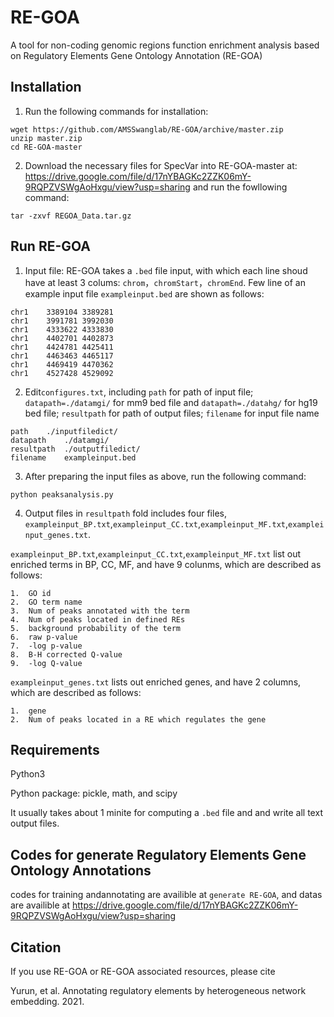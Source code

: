 # RE-GOA
A tool for non-coding genomic regions function enrichment analysis based on  Regulatory Elements Gene Ontology  Annotation (RE-GOA)
## Installation
1. Run the following commands for installation:
```
wget https://github.com/AMSSwanglab/RE-GOA/archive/master.zip  
unzip master.zip
cd RE-GOA-master
```  
2. Download the necessary files for SpecVar into RE-GOA-master at: https://drive.google.com/file/d/17nYBAGKc2ZZK06mY-9RQPZVSWgAoHxgu/view?usp=sharing and run the fowllowing command:
```
tar -zxvf REGOA_Data.tar.gz
```  
## Run RE-GOA
1. Input file: RE-GOA takes a `.bed` file input, with which each line shoud have at least 3 colums: `chrom`，`chromStart`，`chromEnd`. Few line of an example input file `exampleinput.bed` are shown as follows:
```
chr1	3389104	3389281
chr1	3991781	3992030
chr1	4333622	4333830
chr1	4402701	4402873
chr1	4424781	4425411
chr1	4463463	4465117
chr1	4469419	4470362
chr1	4527428	4529092
```
2. Edit`configures.txt`, including `path` for path of input file; `datapath=./datamgi/` for mm9 bed file and `datapath=./datahg/` for hg19 bed file; `resultpath` for path of output files; `filename` for input file name
```
path	./inputfiledict/
datapath	./datamgi/
resultpath	./outputfiledict/
filename	exampleinput.bed
```
3. After preparing the input files as above, run the following command:
```
python peaksanalysis.py
```
4. Output files in `resultpath` fold includes four files, `exampleinput_BP.txt`,`exampleinput_CC.txt`,`exampleinput_MF.txt`,`exampleinput_genes.txt`. 

`exampleinput_BP.txt`,`exampleinput_CC.txt`,`exampleinput_MF.txt` list out enriched terms in BP, CC, MF, and have 9 colunms, which are described as follows:
```
1.  GO id
2.  GO term name
3.  Num of peaks annotated with the term
4.  Num of peaks located in defined REs
5.  background probability of the term
6.  raw p-value
7.  -log p-value
8.  B-H corrected Q-value
9.  -log Q-value
```

`exampleinput_genes.txt` lists out enriched genes, and have 2 columns, which are described as follows:
```
1.  gene
2.  Num of peaks located in a RE which regulates the gene
```

## Requirements
Python3

Python package: pickle, math, and scipy

It usually takes about 1 minite for computing a `.bed` file and and write all text output files.

## Codes for generate Regulatory Elements Gene Ontology Annotations
codes for training andannotating are availible at `generate RE-GOA`, and datas are availible at https://drive.google.com/file/d/17nYBAGKc2ZZK06mY-9RQPZVSWgAoHxgu/view?usp=sharing

## Citation

If you use RE-GOA or RE-GOA associated resources, please cite

Yurun, et al. Annotating regulatory elements by heterogeneous network embedding. 2021.
